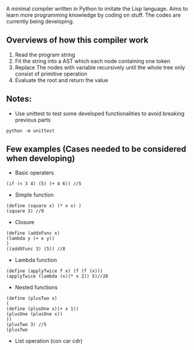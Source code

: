 A minimal compiler written in Python to imitate the Lisp language. Aims to learn more programming knowledge by coding on stuff. The codes are currently being developing.
## Overviews of how this compiler work
1. Read the program string
2. Fit the string into a AST which each node containing one token
3. Replace The nodes with variable recursively until the whole tree only consist of primitive operation
4. Evaluate the root and return the value

## Notes:
- Use unittest to test some developed functionalities to avoid breaking previous parts
```
python -m unittest
```

## Few examples (Cases needed to be considered when developing)
- Basic operaters
```
(if (< 3 4) (5) (+ 4 6)) //5
```
- Simple function
```
(define (square x) (* x x) )
(square 3) //9
```
- Closure
```
(define (addxFunc x) 
(lambda y (+ x y))
)
((addXFunc 3) (5)) //8
```
- Lambda function
```
(define (applyTwice f x) (f (f (x)))
(applyTwice (lambda (x)(* x 2)) 5)//20
```
- Nested functions
```
(define (plusTwo x)
(
(define (plusOne x)(+ x 1))
(plusOne (plusOne x))
))
(plusTwo 3) //5
(plusTwo 
```

- List operation (con car cdr)
